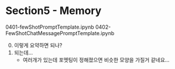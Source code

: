 # Section5 - Memory

0401-fewShotPromptTemplate.ipynb
0402-FewShotChatMessagePromptTemplate.ipynb

0. 이렇게 요약하면 되나?
1. 되는데...
    - 여러개가 있는데 포멧팅이 정해졌으면 비슷한 모양을 가질거 같네요...
